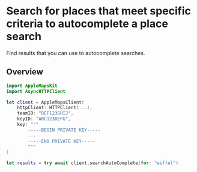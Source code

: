 # Search for places that meet specific criteria to autocomplete a place search

Find results that you can use to autocomplete searches.

## Overview

```swift
import AppleMapsKit
import AsyncHTTPClient

let client = AppleMapsClient(
    httpClient: HTTPClient(...),
    teamID: "DEF123GHIJ",
    keyID: "ABC123DEFG",
    key: """
        -----BEGIN PRIVATE KEY-----
        ...
        -----END PRIVATE KEY-----
        """
)

let results = try await client.searchAutoComplete(for: "eiffel")
```
